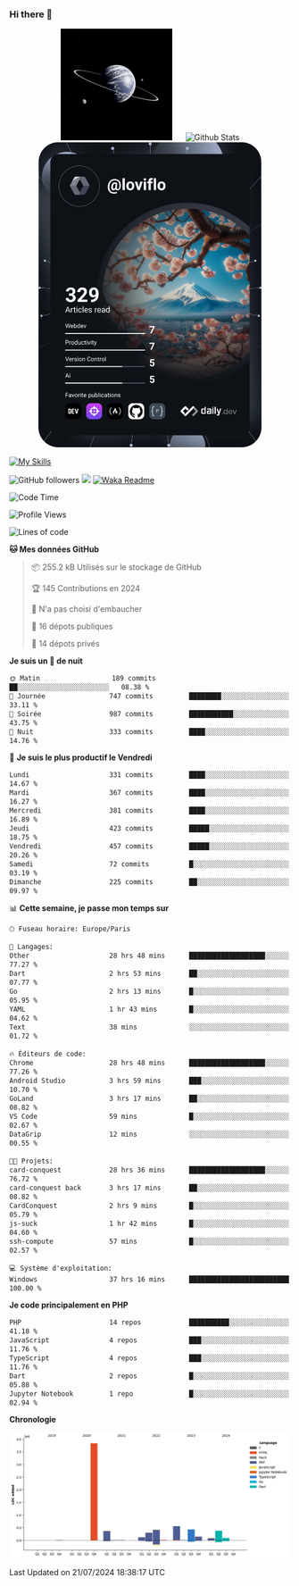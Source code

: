 ### Hi there 👋

<p align="center">
  <img src="https://github.com/Loviflo/Loviflo/blob/main/img/portrait.jpg" alt="Loviflo" height="200" style="margin-right: 20px"/>
  <img src="https://github-readme-stats.vercel.app/api?username=Loviflo&show_icons=true&theme=graywhite" alt="Github Stats" />
  <a href="https://app.daily.dev/loviflo"><img src="https://github.com/loviflo/loviflo/blob/main/devcard.svg" width="400" alt="Loviflo's Dev Card"/></a>
</p>

[![My Skills](https://skillicons.dev/icons?i=php,laravel,symfony,dotnet,cs,nodejs,mysql,postgres,js,ts,html,css,sass,angular,react,electron,docker,webpack,vscode,figma,git,github,gitlab,nginx,postman&perline=5)](https://skillicons.dev)

![GitHub followers](https://img.shields.io/github/followers/Loviflo?label=Follow&style=social)
![](https://visitor-badge.glitch.me/badge?page_id=Loviflo.Loviflo)
[![Waka Readme](https://github.com/Loviflo/Loviflo/actions/workflows/update-stats.yml/badge.svg)](https://github.com/Loviflo/Loviflo/actions/workflows/update-stats.yml)

<!--START_SECTION:waka-->
![Code Time](http://img.shields.io/badge/Code%20Time-2%2C299%20hrs%2050%20mins-blue)

![Profile Views](http://img.shields.io/badge/Vues%20du%20profil-0-blue)

![Lines of code](https://img.shields.io/badge/Depuis%20Hello%20World%2C%20j%27ai%20%C3%A9crit-6.7%20million%20Lignes%20de%20code-blue)

**🐱 Mes données GitHub** 

> 📦 255.2 kB Utilisés sur le stockage de GitHub 
 > 
> 🏆 145 Contributions en 2024
 > 
> 🚫 N'a pas choisi d'embaucher
 > 
> 📜 16 dépots publiques 
 > 
> 🔑 14 dépots privés 
 > 
**Je suis un 🦉 de nuit** 

```text
🌞 Matin                  189 commits         ██░░░░░░░░░░░░░░░░░░░░░░░   08.38 % 
🌆 Journée                747 commits         ████████░░░░░░░░░░░░░░░░░   33.11 % 
🌃 Soirée                 987 commits         ███████████░░░░░░░░░░░░░░   43.75 % 
🌙 Nuit                   333 commits         ████░░░░░░░░░░░░░░░░░░░░░   14.76 % 
```
📅 **Je suis le plus productif le Vendredi** 

```text
Lundi                    331 commits         ████░░░░░░░░░░░░░░░░░░░░░   14.67 % 
Mardi                    367 commits         ████░░░░░░░░░░░░░░░░░░░░░   16.27 % 
Mercredi                 381 commits         ████░░░░░░░░░░░░░░░░░░░░░   16.89 % 
Jeudi                    423 commits         █████░░░░░░░░░░░░░░░░░░░░   18.75 % 
Vendredi                 457 commits         █████░░░░░░░░░░░░░░░░░░░░   20.26 % 
Samedi                   72 commits          █░░░░░░░░░░░░░░░░░░░░░░░░   03.19 % 
Dimanche                 225 commits         ██░░░░░░░░░░░░░░░░░░░░░░░   09.97 % 
```


📊 **Cette semaine, je passe mon temps sur** 

```text
🕑︎ Fuseau horaire: Europe/Paris

💬 Langages: 
Other                    28 hrs 48 mins      ███████████████████░░░░░░   77.27 % 
Dart                     2 hrs 53 mins       ██░░░░░░░░░░░░░░░░░░░░░░░   07.77 % 
Go                       2 hrs 13 mins       █░░░░░░░░░░░░░░░░░░░░░░░░   05.95 % 
YAML                     1 hr 43 mins        █░░░░░░░░░░░░░░░░░░░░░░░░   04.62 % 
Text                     38 mins             ░░░░░░░░░░░░░░░░░░░░░░░░░   01.72 % 

🔥 Éditeurs de code: 
Chrome                   28 hrs 48 mins      ███████████████████░░░░░░   77.26 % 
Android Studio           3 hrs 59 mins       ███░░░░░░░░░░░░░░░░░░░░░░   10.70 % 
GoLand                   3 hrs 17 mins       ██░░░░░░░░░░░░░░░░░░░░░░░   08.82 % 
VS Code                  59 mins             █░░░░░░░░░░░░░░░░░░░░░░░░   02.67 % 
DataGrip                 12 mins             ░░░░░░░░░░░░░░░░░░░░░░░░░   00.55 % 

🐱‍💻 Projets: 
card-conquest            28 hrs 36 mins      ███████████████████░░░░░░   76.72 % 
card-conquest back       3 hrs 17 mins       ██░░░░░░░░░░░░░░░░░░░░░░░   08.82 % 
CardConquest             2 hrs 9 mins        █░░░░░░░░░░░░░░░░░░░░░░░░   05.79 % 
js-suck                  1 hr 42 mins        █░░░░░░░░░░░░░░░░░░░░░░░░   04.60 % 
ssh-compute              57 mins             █░░░░░░░░░░░░░░░░░░░░░░░░   02.57 % 

💻 Système d'exploitation: 
Windows                  37 hrs 16 mins      █████████████████████████   100.00 % 
```

**Je code principalement en PHP** 

```text
PHP                      14 repos            ██████████░░░░░░░░░░░░░░░   41.18 % 
JavaScript               4 repos             ███░░░░░░░░░░░░░░░░░░░░░░   11.76 % 
TypeScript               4 repos             ███░░░░░░░░░░░░░░░░░░░░░░   11.76 % 
Dart                     2 repos             █░░░░░░░░░░░░░░░░░░░░░░░░   05.88 % 
Jupyter Notebook         1 repo              █░░░░░░░░░░░░░░░░░░░░░░░░   02.94 % 
```



**Chronologie**

![Lines of Code chart](https://raw.githubusercontent.com/Loviflo/Loviflo/main/assets/bar_graph.png)


 Last Updated on 21/07/2024 18:38:17 UTC
<!--END_SECTION:waka-->
